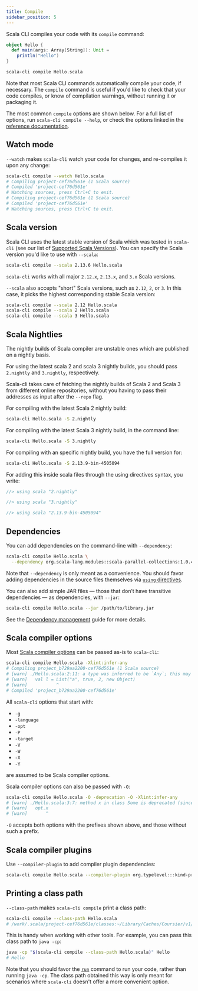 ```yaml
---
title: Compile
sidebar_position: 5
---
```


Scala CLI compiles your code with its `compile` command:

```scala title=Hello.scala
object Hello {
  def main(args: Array[String]): Unit =
    println("Hello")
}
```

```bash
scala-cli compile Hello.scala
```

Note that most Scala CLI commands automatically compile your code, if necessary.
The `compile` command is useful if you'd like to check that your code compiles,
or know of compilation warnings, without running it or packaging it.

The most common `compile` options are shown below. 
For a full list of options, run `scala-cli compile --help`, or check the options linked in the
[reference documentation](../reference/commands.md#compile).

## Watch mode

`--watch` makes `scala-cli` watch your code for changes, and re-compiles it upon any change:

```bash ignore
scala-cli compile --watch Hello.scala
# Compiling project-cef76d561e (1 Scala source)
# Compiled 'project-cef76d561e'
# Watching sources, press Ctrl+C to exit.
# Compiling project-cef76d561e (1 Scala source)
# Compiled 'project-cef76d561e'
# Watching sources, press Ctrl+C to exit.
```

## Scala version

Scala CLI uses the latest stable version of Scala which was tested in `scala-cli` (see our list of [Supported Scala Versions](../reference/scala-versions)). You can specify the Scala version you'd like to use with `--scala`:

```bash ignore
scala-cli compile --scala 2.13.6 Hello.scala
```

`scala-cli` works with all major `2.12.x`, `2.13.x`, and `3.x` Scala versions.

`--scala` also accepts "short" Scala versions, such as `2.12`, `2`, or `3`. In this
case, it picks the highest corresponding stable Scala version:

```bash ignore
scala-cli compile --scala 2.12 Hello.scala
scala-cli compile --scala 2 Hello.scala
scala-cli compile --scala 3 Hello.scala
```

## Scala Nightlies

The nightly builds of Scala compiler are unstable ones which are published on a nightly basis.

For using the latest scala 2 and scala 3 nightly builds, you should pass `2.nightly` and `3.nightly`, respectively.

Scala-cli takes care of fetching the nightly builds of Scala 2 and Scala 3 from different online repositories, without you having to pass their addresses as input after the `--repo` flag.

For compiling with the latest Scala 2 nightly build: 
```bash
scala-cli Hello.scala -S 2.nightly
```
For compiling with the latest Scala 3 nightly build, in the command line:
```bash
scala-cli Hello.scala -S 3.nightly
```
For compiling with an specific nightly build, you have the full version for:
```bash
scala-cli Hello.scala -S 2.13.9-bin-4505094 
```

For adding this inside scala files through the using directives syntax, you write:

```scala
//> using scala "2.nightly"
```
```scala
//> using scala "3.nightly"
```
```scala
//> using scala "2.13.9-bin-4505094"
```

## Dependencies

You can add dependencies on the command-line with `--dependency`:

```bash
scala-cli compile Hello.scala \
  --dependency org.scala-lang.modules::scala-parallel-collections:1.0.4
```

Note that `--dependency` is only meant as a convenience. You should favor
adding dependencies in the source files themselves via [`using` directives](../guides/configuration.md#special-imports).

You can also add simple JAR files — those that don’t have transitive dependencies — as dependencies, with `--jar`:

```bash
scala-cli compile Hello.scala --jar /path/to/library.jar
```

See the [Dependency management](../guides/dependencies.md) guide for more details.

## Scala compiler options

Most [Scala compiler options](https://docs.scala-lang.org/overviews/compiler-options) can be passed as-is to `scala-cli`:

```bash
scala-cli compile Hello.scala -Xlint:infer-any
# Compiling project_b729aa2200-cef76d561e (1 Scala source)
# [warn] ./Hello.scala:2:11: a type was inferred to be `Any`; this may indicate a programming error.
# [warn]   val l = List("a", true, 2, new Object)
# [warn]           ^
# Compiled 'project_b729aa2200-cef76d561e'
```

All `scala-cli` options that start with:

- `-g`
- `-language`
- `-opt`
- `-P`
- `-target`
- `-V`
- `-W`
- `-X`
- `-Y`

are assumed to be Scala compiler options.

Scala compiler options can also be passed with `-O`:

```bash
scala-cli compile Hello.scala -O -deprecation -O -Xlint:infer-any
# [warn] ./Hello.scala:3:7: method x in class Some is deprecated (since 2.12.0): Use .value instead.
# [warn]   opt.x
# [warn]       ^
```

`-O` accepts both options with the prefixes shown above, and those without such a prefix.

## Scala compiler plugins
Use `--compiler-plugin` to add compiler plugin dependencies:

```bash
scala-cli compile Hello.scala --compiler-plugin org.typelevel:::kind-projector:0.13.2 --scala 2.12.14
```


## Printing a class path

`--class-path` makes `scala-cli compile` print a class path:
```bash
scala-cli compile --class-path Hello.scala
# /work/.scala/project-cef76d561e/classes:~/Library/Caches/Coursier/v1/https/repo1.maven.org/maven2/org/scala-lang/scala-library/2.12.14/scala-library-2.12.14.jar:~/Library/Caches/ScalaCli/local-repo/0.1.0/org.virtuslab.scala-cli/runner_2.12/0.0.1-SNAPSHOT/jars/runner_2.12.jar:~/Library/Caches/ScalaCli/local-repo/0.1.0/org.virtuslab.scala-cli/stubs/0.0.1-SNAPSHOT/jars/stubs.jar
```

This is handy when working with other tools.
For example, you can pass this class path to `java -cp`:
```bash
java -cp "$(scala-cli compile --class-path Hello.scala)" Hello
# Hello
```

Note that you should favor the [`run`](./run.md) command to run your code, rather than running `java -cp`.
The class path obtained this way is only meant for scenarios where `scala-cli` doesn't offer a more convenient option.
